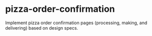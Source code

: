 # pizza-order-confirmation
Implement pizza order confirmation pages (processing, making, and delivering) based on design specs.

